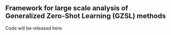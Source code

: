 ## Framework for large scale analysis of Generalized Zero-Shot Learning (GZSL) methods

Code will be released here
